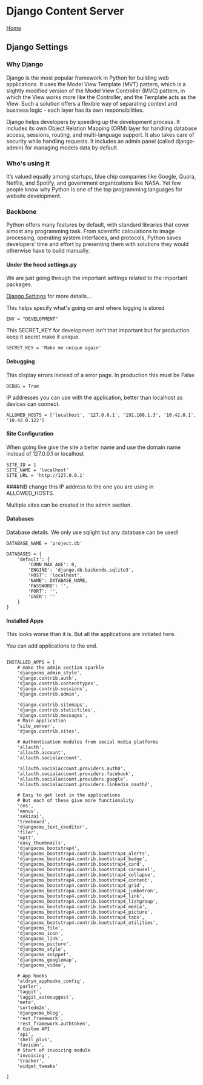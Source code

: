 # Django Content Server

[Home](../README.md)

## Django Settings

### Why Django
Django is the most popular framework in Python for building web applications. It uses the Model View Template (MVT) pattern, which is a slightly modified version of the Model View Controller (MVC) pattern, in which the View works more like the Controller, and the Template acts as the View. Such a solution offers a flexible way of separating context and business logic - each layer has its own responsibilities.

Django helps developers by speeding up the development process. It includes its own Object Relation Mapping (ORM) layer for handling database access, sessions, routing, and multi-language support. It also takes care of security while handling requests. It includes an admin panel (called django-admin) for managing models data by default.

### Who's using it
It’s valued equally among startups, blue chip companies like Google, Quora, Netflix, and Spotify, and government organizations like NASA. Yet few people know why Python is one of the top programming languages for website development.

### Backbone
Python offers many features by default, with standard libraries that cover almost any programming task. From scientific calculations to image processing, operating system interfaces, and protocols, Python saves developers’ time and effort by presenting them with solutions they would otherwise have to build manually.


#### Under the hood settings.py

We are just going through the important settings related to the important packages.

[Django Settings](https://docs.djangoproject.com/en/3.1/ref/settings/) for more details...

This helps specify what's going on and where logging is stored

```
ENV = "DEVELOPMENT"
```

This SECRET_KEY for development isn't that important but for production keep it secret make it unique.
```
SECRET_KEY = 'Make me unique again'
```

#### Debugging

This display errors instead of a error page. In production this must be False

```
DEBUG = True
```

IP addresses you can use with the application, better than localhost as devices can connect.

```
ALLOWED_HOSTS = ['localhost', '127.0.0.1', '192.168.1.3', '10.42.0.1', '10.42.0.122']
```

#### Site Configuration

When going live give the site a better name and use the domain name instead of 127.0.0.1 or localhost

```
SITE_ID = 1
SITE_NAME = 'localhost'
SITE_URL = 'http://127.0.0.1'
```

####NB change this IP address to the one you are using in ALLOWED_HOSTS.

Multiple sites can be created in the admin section.

#### Databases

Database details. We only use sqlight but any database can be used!

```
DATABASE_NAME = 'project.db'

DATABASES = {
    'default': {
        'CONN_MAX_AGE': 0,
        'ENGINE': 'django.db.backends.sqlite3',
        'HOST': 'localhost',
        'NAME': DATABASE_NAME,
        'PASSWORD': '',
        'PORT': '',
        'USER': ''
    }
}
```

#### Installed Apps

This looks worse than it is. But all the applications are initiated here.

You can add applications to the end.

```

INSTALLED_APPS = [
    # make the admin section sparkle
    'djangocms_admin_style',
    'django.contrib.auth',
    'django.contrib.contenttypes',
    'django.contrib.sessions',
    'django.contrib.admin',

    'django.contrib.sitemaps',
    'django.contrib.staticfiles',
    'django.contrib.messages',
    # Main application
    'site_server',
    'django.contrib.sites',

    # Authentication modules from social media platforms
    'allauth',
    'allauth.account',
    'allauth.socialaccount',

    'allauth.socialaccount.providers.auth0',
    'allauth.socialaccount.providers.facebook',
    'allauth.socialaccount.providers.google',
    'allauth.socialaccount.providers.linkedin_oauth2',

    # Easy to get lost in the applications
    # But each of these give more functionality
    'cms',
    'menus',
    'sekizai',
    'treebeard',
    'djangocms_text_ckeditor',
    'filer',
    'mptt',
    'easy_thumbnails',
    'djangocms_bootstrap4',
    'djangocms_bootstrap4.contrib.bootstrap4_alerts',
    'djangocms_bootstrap4.contrib.bootstrap4_badge',
    'djangocms_bootstrap4.contrib.bootstrap4_card',
    'djangocms_bootstrap4.contrib.bootstrap4_carousel',
    'djangocms_bootstrap4.contrib.bootstrap4_collapse',
    'djangocms_bootstrap4.contrib.bootstrap4_content',
    'djangocms_bootstrap4.contrib.bootstrap4_grid',
    'djangocms_bootstrap4.contrib.bootstrap4_jumbotron',
    'djangocms_bootstrap4.contrib.bootstrap4_link',
    'djangocms_bootstrap4.contrib.bootstrap4_listgroup',
    'djangocms_bootstrap4.contrib.bootstrap4_media',
    'djangocms_bootstrap4.contrib.bootstrap4_picture',
    'djangocms_bootstrap4.contrib.bootstrap4_tabs',
    'djangocms_bootstrap4.contrib.bootstrap4_utilities',
    'djangocms_file',
    'djangocms_icon',
    'djangocms_link',
    'djangocms_picture',
    'djangocms_style',
    'djangocms_snippet',
    'djangocms_googlemap',
    'djangocms_video',

    # App hooks
    'aldryn_apphooks_config',
    'parler',
    'taggit',
    'taggit_autosuggest',
    'meta',
    'sortedm2m',
    'djangocms_blog',
    'rest_framework',
    'rest_framework.authtoken',
    # Custom API
    'api',
    'shell_plus',
    'favicon',
    # Start of invoicing module
    'invoicing',
    'tracker',
    'widget_tweaks'

]
```